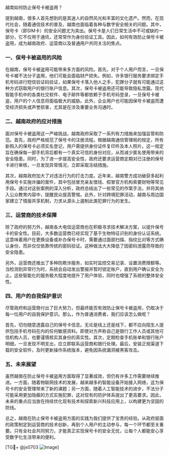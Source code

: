 越南如何防止保号卡被盗用？

提到越南，很多人首先想到的是其迷人的自然风光和丰富的文化遗产。然而，在现代社会，随着通信技术的普及，越南也面临着各种与数字安全相关的问题。其中，保号卡（即SIM卡）的安全问题尤为突出。保号卡是人们日常生活中不可或缺的一部分，它不仅用于通讯，还常常作为身份验证工具。因此，如何有效防止保号卡被盗用，成为越南政府、运营商以及普通用户共同关注的焦点。

### 一、保号卡被盗用的风险

在越南，保号卡被盗用可能带来多方面的风险。首先，对于个人用户而言，一旦保号卡被不法分子盗用，他们可能会面临财产损失。例如，许多银行服务要求绑定手机号码进行短信验证码验证，如果保号卡落入他人之手，犯罪分子就有可能通过这种方式窃取用户的银行账户信息。其次，保号卡被盗用还可能导致隐私泄露。现代智能手机中的各类社交软件、电子邮件等都依赖于手机号码登录，一旦保号卡被盗，用户的个人信息将面临极大的威胁。此外，企业用户也可能因保号卡被盗而遭受经济损失或声誉损害，尤其是在涉及重要业务沟通时。

### 二、越南政府的应对措施

面对保号卡被盗用这一严峻挑战，越南政府采取了一系列有力措施来加强监管和防范。首先，政府严格规范了保号卡的注册流程。根据越南通信管理局的规定，所有新购入的保号卡必须实名登记，用户需提供身份证件复印件及本人照片。这一规定旨在确保每一部手机背后都有一个真实可信的身份对应，从而减少匿名使用带来的安全隐患。同时，为了进一步提高安全性，政府还要求运营商定期对已注册的保号卡进行审核，一旦发现异常情况，立即采取冻结措施。

其次，越南政府加大了对违法行为的打击力度。近年来，越南警方成功破获多起利用保号卡实施诈骗的案件，其中包括冒充亲友借钱、假冒官方机构索要财物等常见手段。通过对这些案例的深入分析，政府总结出了一些常见的作案手法，并将其纳入公众教育内容中，提醒民众提高警惕。此外，针对跨境犯罪活动，越南与周边国家建立了情报共享机制，力求从源头上遏制此类犯罪行为的发生。

### 三、运营商的技术保障

除了政府的努力外，越南各大电信运营商也在积极寻求技术解决方案，以提升保号卡的安全性。目前，大多数运营商已经实现了基于生物特征识别的身份认证系统。这意味着用户在更换设备或补办保号卡时，需要通过面部扫描、指纹比对等方式确认身份，而非仅仅依靠传统的密码验证。这种做法大大降低了因密码泄露而导致的安全隐患。

另外，运营商还推出了多种防欺诈服务，如实时监控交易记录、设置消费限额等。当检测到异常行为时，系统会自动发出警报并暂时锁定账户，直到用户确认安全为止。这些智能化的服务极大程度地提升了用户体验，同时也增强了系统的整体安全性。

### 四、用户的自我保护意识

尽管政府和运营商付出了巨大努力，但最终能否有效防止保号卡被盗用，仍取决于每一位用户的自我保护意识。那么，作为普通消费者，我们应该怎么做呢？

首先，切勿随意透露自己的保号卡信息。无论是线上还是线下，都不应向陌生人提供包括手机号码在内的任何敏感资料。即使对方声称自己是银行工作人员或其他可信机构人员，也要谨慎核实其身份的真实性。其次，定期检查手机账单和银行账户明细，一旦发现不明支出，应立即联系运营商和银行处理。最后，安装正规渠道下载的安全软件，及时更新操作系统版本，避免因系统漏洞被黑客攻击。

### 五、未来展望

虽然越南在防止保号卡被盗用方面取得了显著成效，但仍有许多工作需要继续推进。一方面，随着物联网技术的发展，越来越多的智能设备开始接入网络，这为保号卡的安全管理带来了新的课题；另一方面，随着人工智能技术的进步，不法分子可能采用更加隐蔽的方式实施犯罪，这对现有的防护体系提出了更高要求。因此，未来的重点应当放在持续优化现有技术和探索新兴科技应用上，以构建更为坚固的防线。

总之，越南在防止保号卡被盗用方面的实践为我们提供了宝贵的经验。从政府层面的政策制定到运营商的技术创新，再到个人用户的主动参与，每一个环节都至关重要。只有全社会共同努力，才能真正实现保号卡的安全无忧，让每个人都能安心享受数字化生活带来的便利。

[TG💪+ @jx0703 ![Image](https://github.com/user-attachments/assets/dbca1d08-cadb-493c-b0ec-ad6f7a83f270)]